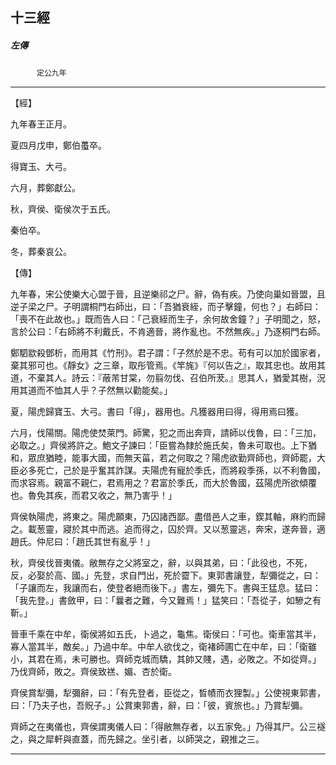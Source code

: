 

## 十三經

##### 左傳
　　　`定公九年`

* * *

【經】

九年春王正月。

夏四月戊申，鄭伯蠆卒。

得寶玉、大弓。

六月，葬鄭獻公。

秋，齊侯、衛侯次于五氏。

秦伯卒。

冬，葬秦哀公。

【傳】

九年春，宋公使樂大心盟于晉，且逆樂祁之尸。辭，偽有疾。乃使向巢如晉盟，且逆子梁之尸。子明謂桐門右師出，曰：「吾猶衰絰，而子擊鐘，何也？」右師曰：「喪不在此故也。」既而告人曰：「己衰絰而生子，余何故舍鐘？」子明聞之，怒，言於公曰：「右師將不利戴氏，不肯適晉，將作亂也。不然無疾。」乃逐桐門右師。

鄭駟歂殺鄧析，而用其《竹刑》。君子謂：「子然於是不忠。苟有可以加於國家者，棄其邪可也。《靜女》之三章，取彤管焉。《竿旄》『何以告之』，取其忠也。故用其道，不棄其人。詩云：『蔽芾甘棠，勿翦勿伐、召伯所茇。』思其人，猶愛其樹，況用其道而不恤其人乎？子然無以勸能矣。」

夏，陽虎歸寶玉、大弓。書曰「得」，器用也。凡獲器用曰得，得用焉曰獲。

六月，伐陽關。陽虎使焚萊門。師驚，犯之而出奔齊，請師以伐魯，曰：「三加，必取之。」齊侯將許之。鮑文子諫曰：「臣嘗為隸於施氏矣，魯未可取也。上下猶和，眾庶猶睦，能事大國，而無天菑，若之何取之？陽虎欲勤齊師也，齊師罷，大臣必多死亡，己於是乎奮其詐謀。夫陽虎有寵於季氏，而將殺季孫，以不利魯國，而求容焉。親富不親仁，君焉用之？君富於季氏，而大於魯國，茲陽虎所欲傾覆也。魯免其疾，而君又收之，無乃害乎！」

齊侯執陽虎，將東之。陽虎願東，乃囚諸西鄙。盡借邑人之車，鍥其軸，麻約而歸之。載葱靈，寢於其中而逃。追而得之，囚於齊。又以葱靈逃，奔宋，遂奔晉，適趙氏。仲尼曰：「趙氏其世有亂乎！」

秋，齊侯伐晉夷儀。敝無存之父將室之，辭，以與其弟，曰：「此役也，不死，反，必娶於高、國。」先登，求自門出，死於霤下。東郭書讓登，犁彌從之，曰：「子讓而左，我讓而右，使登者絕而後下。」書左，彌先下。書與王猛息。猛曰：「我先登。」書斂甲，曰：「曩者之難，今又難焉！」猛笑曰：「吾從子，如驂之有靳。」

晉車千乘在中牟，衛侯將如五氏，卜過之，龜焦。衛侯曰：「可也。衛車當其半，寡人當其半，敵矣。」乃過中牟。中牟人欲伐之，衛褚師圃亡在中牟，曰：「衛雖小，其君在焉，未可勝也。齊師克城而驕，其帥又賤，遇，必敗之。不如從齊。」乃伐齊師，敗之。齊侯致禚、媚、杏於衛。

齊侯賞犁彌，犁彌辭，曰：「有先登者，臣從之，晳幘而衣狸製。」公使視東郭書，曰：「乃夫子也，吾貺子。」公賞東郭書，辭，曰：「彼，賓旅也。」乃賞犁彌。

齊師之在夷儀也，齊侯謂夷儀人曰：「得敝無存者，以五家免。」乃得其尸。公三襚之，與之犀軒與直蓋，而先歸之。坐引者，以師哭之，親推之三。

* * *

